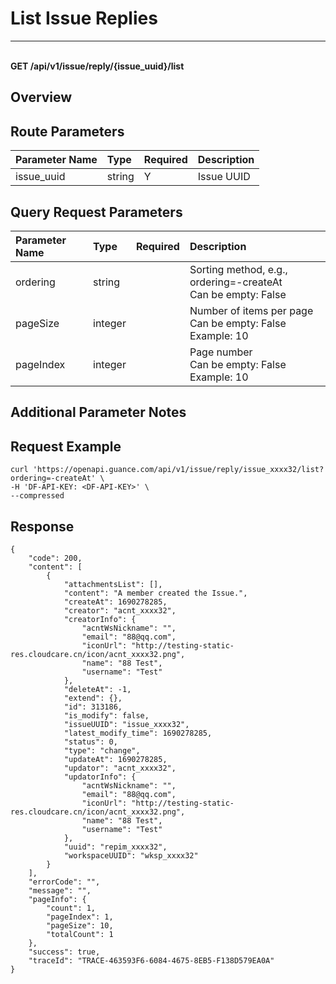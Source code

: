 # List Issue Replies

---

<br />**GET /api/v1/issue/reply/\{issue_uuid\}/list**

## Overview




## Route Parameters

| Parameter Name        | Type     | Required   | Description              |
|:-------------------|:-------|:-----|:----------------|
| issue_uuid | string | Y | Issue UUID<br> |


## Query Request Parameters

| Parameter Name        | Type     | Required   | Description              |
|:-------------------|:-------|:-----|:----------------|
| ordering | string |  | Sorting method, e.g., ordering=-createAt<br>Can be empty: False <br> |
| pageSize | integer |  | Number of items per page<br>Can be empty: False <br>Example: 10 <br> |
| pageIndex | integer |  | Page number<br>Can be empty: False <br>Example: 10 <br> |

## Additional Parameter Notes





## Request Example
```shell
curl 'https://openapi.guance.com/api/v1/issue/reply/issue_xxxx32/list?ordering=-createAt' \
-H 'DF-API-KEY: <DF-API-KEY>' \
--compressed
```




## Response
```shell
{
    "code": 200,
    "content": [
        {
            "attachmentsList": [],
            "content": "A member created the Issue.",
            "createAt": 1690278285,
            "creator": "acnt_xxxx32",
            "creatorInfo": {
                "acntWsNickname": "",
                "email": "88@qq.com",
                "iconUrl": "http://testing-static-res.cloudcare.cn/icon/acnt_xxxx32.png",
                "name": "88 Test",
                "username": "Test"
            },
            "deleteAt": -1,
            "extend": {},
            "id": 313186,
            "is_modify": false,
            "issueUUID": "issue_xxxx32",
            "latest_modify_time": 1690278285,
            "status": 0,
            "type": "change",
            "updateAt": 1690278285,
            "updator": "acnt_xxxx32",
            "updatorInfo": {
                "acntWsNickname": "",
                "email": "88@qq.com",
                "iconUrl": "http://testing-static-res.cloudcare.cn/icon/acnt_xxxx32.png",
                "name": "88 Test",
                "username": "Test"
            },
            "uuid": "repim_xxxx32",
            "workspaceUUID": "wksp_xxxx32"
        }
    ],
    "errorCode": "",
    "message": "",
    "pageInfo": {
        "count": 1,
        "pageIndex": 1,
        "pageSize": 10,
        "totalCount": 1
    },
    "success": true,
    "traceId": "TRACE-463593F6-6084-4675-8EB5-F138D579EA0A"
} 
```